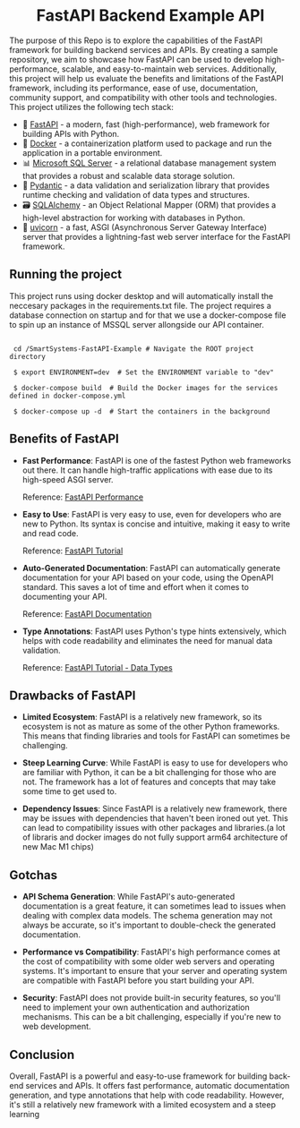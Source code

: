 <h1 align=center><strong>FastAPI Backend Example API</strong></h1>

The purpose of this Repo is to explore the capabilities of the FastAPI framework for building backend services and APIs. By creating a sample repository, we aim to showcase how FastAPI can be used to develop high-performance, scalable, and easy-to-maintain web services. Additionally, this project will help us evaluate the benefits and limitations of the FastAPI framework, including its performance, ease of use, documentation, community support, and compatibility with other tools and technologies. This project utilizes the following tech stack:


- 🐍 [FastAPI](https://fastapi.tiangolo.com/) - a modern, fast (high-performance), web framework for building APIs with Python.
- 🐳 [Docker](https://www.docker.com/) - a containerization platform used to package and run the application in a portable environment.
- 📊 [Microsoft SQL Server](https://learn.microsoft.com/en-us/sql/linux/quickstart-install-connect-docker?view=sql-server-ver16&pivots=cs1-bash) - a relational database management system that provides a robust and scalable data storage solution.
- 🦜 [Pydantic](https://pydantic-docs.helpmanual.io/) - a data validation and serialization library that provides runtime checking and validation of data types and structures.
- 🗃️ [SQLAlchemy](https://www.sqlalchemy.org/) - an Object Relational Mapper (ORM) that provides a high-level abstraction for working with databases in Python.
- 🚀 [uvicorn](https://www.uvicorn.org/) - a fast, ASGI (Asynchronous Server Gateway Interface) server that provides a lightning-fast web server interface for the FastAPI framework.

## Running the project 
This project runs using docker desktop and will automatically install the neccesary packages in the requirements.txt file. 
The project requires a database connection on startup and for that we use a docker-compose file to 
spin up an instance of MSSQL server allongside our API container.

 ```shell
 
  cd /SmartSystems-FastAPI-Example # Navigate the ROOT project directory 

  $ export ENVIRONMENT=dev  # Set the ENVIRONMENT variable to "dev"

  $ docker-compose build  # Build the Docker images for the services defined in docker-compose.yml

  $ docker-compose up -d  # Start the containers in the background

 ```
 
## Benefits of FastAPI

- **Fast Performance**: FastAPI is one of the fastest Python web frameworks out there. It can handle high-traffic applications with ease due to its high-speed ASGI server.

  Reference: [FastAPI Performance](https://fastapi.tiangolo.com/benchmarks/)

- **Easy to Use**: FastAPI is very easy to use, even for developers who are new to Python. Its syntax is concise and intuitive, making it easy to write and read code.

  Reference: [FastAPI Tutorial](https://fastapi.tiangolo.com/tutorial/)

- **Auto-Generated Documentation**: FastAPI can automatically generate documentation for your API based on your code, using the OpenAPI standard. This saves a lot of time and effort when it comes to documenting your API.

  Reference: [FastAPI Documentation](https://fastapi.tiangolo.com/)

- **Type Annotations**: FastAPI uses Python's type hints extensively, which helps with code readability and eliminates the need for manual data validation.

  Reference: [FastAPI Tutorial - Data Types](https://fastapi.tiangolo.com/tutorial/body-multiple-params/#more-about-data-types)

## Drawbacks of FastAPI

- **Limited Ecosystem**: FastAPI is a relatively new framework, so its ecosystem is not as mature as some of the other Python frameworks. This means that finding libraries and tools for FastAPI can sometimes be challenging.

- **Steep Learning Curve**: While FastAPI is easy to use for developers who are familiar with Python, it can be a bit challenging for those who are not. The framework has a lot of features and concepts that may take some time to get used to.

- **Dependency Issues**: Since FastAPI is a relatively new framework, there may be issues with dependencies that haven't been ironed out yet. This can lead to compatibility issues with other packages and libraries.(a lot of libraris and docker images do not fully support arm64 architecture of new Mac M1 chips)

## Gotchas

- **API Schema Generation**: While FastAPI's auto-generated documentation is a great feature, it can sometimes lead to issues when dealing with complex data models. The schema generation may not always be accurate, so it's important to double-check the generated documentation.

- **Performance vs Compatibility**: FastAPI's high performance comes at the cost of compatibility with some older web servers and operating systems. It's important to ensure that your server and operating system are compatible with FastAPI before you start building your API.

- **Security**: FastAPI does not provide built-in security features, so you'll need to implement your own authentication and authorization mechanisms. This can be a bit challenging, especially if you're new to web development.

## Conclusion

Overall, FastAPI is a powerful and easy-to-use framework for building back-end services and APIs. It offers fast performance, automatic documentation generation, and type annotations that help with code readability. However, it's still a relatively new framework with a limited ecosystem and a steep learning
